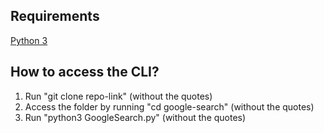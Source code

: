 ## Requirements
[Python 3](www.python.org)

## How to access the CLI?
1. Run "git clone repo-link" (without the quotes)
2. Access the folder by running "cd google-search" (without the quotes)
3. Run "python3 GoogleSearch.py" (without the quotes)
